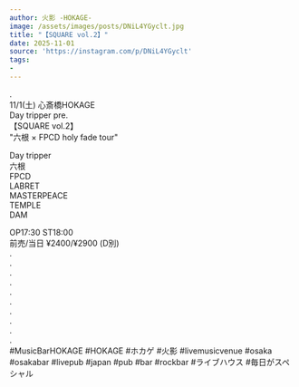 ```yaml
---
author: 火影 -HOKAGE-
image: /assets/images/posts/DNiL4YGyclt.jpg
title: "【SQUARE vol.2】"
date: 2025-11-01
source: 'https://instagram.com/p/DNiL4YGyclt'
tags:
- 
---
```

.<br>
11/1(土) 心斎橋HOKAGE<br>
Day tripper pre.<br>
【SQUARE vol.2】<br>
"六根 × FPCD holy fade tour"

Day tripper<br>
六根<br>
FPCD<br>
LABRET<br>
MASTERPEACE<br>
TEMPLE<br>
DAM

OP17:30 ST18:00<br>
前売/当日 ¥2400/¥2900 (D別)<br>
.<br>
.<br>
.<br>
.<br>
.<br>
.<br>
.<br>
.<br>
.<br>
.<br>
#MusicBarHOKAGE #HOKAGE #ホカゲ #火影 #livemusicvenue #osaka #osakabar #livepub #japan #pub #bar #rockbar #ライブハウス #毎日がスペシャル
